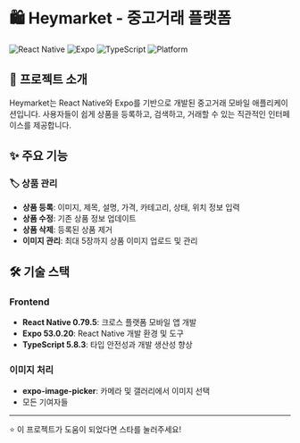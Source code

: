 # 🛍️ Heymarket - 중고거래 플랫폼

![React Native](https://img.shields.io/badge/React%20Native-0.79.5-blue)
![Expo](https://img.shields.io/badge/Expo-53.0.20-000000)
![TypeScript](https://img.shields.io/badge/TypeScript-5.8.3-3178C6)
![Platform](https://img.shields.io/badge/Platform-iOS%20%7C%20Android%20%7C%20Web-9CF)

## 📱 프로젝트 소개

Heymarket는 React Native와 Expo를 기반으로 개발된 중고거래 모바일 애플리케이션입니다. 사용자들이 쉽게 상품을 등록하고, 검색하고, 거래할 수 있는 직관적인 인터페이스를 제공합니다.

## ✨ 주요 기능

### 🏷️ 상품 관리
- **상품 등록**: 이미지, 제목, 설명, 가격, 카테고리, 상태, 위치 정보 입력
- **상품 수정**: 기존 상품 정보 업데이트
- **상품 삭제**: 등록된 상품 제거
- **이미지 관리**: 최대 5장까지 상품 이미지 업로드 및 관리

## 🛠️ 기술 스택

### Frontend
- **React Native 0.79.5**: 크로스 플랫폼 모바일 앱 개발
- **Expo 53.0.20**: React Native 개발 환경 및 도구
- **TypeScript 5.8.3**: 타입 안전성과 개발 생산성 향상

### 이미지 처리
- **expo-image-picker**: 카메라 및 갤러리에서 이미지 선택
- 모든 기여자들

---

⭐ 이 프로젝트가 도움이 되었다면 스타를 눌러주세요!
